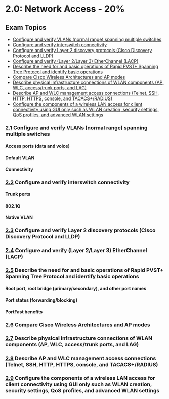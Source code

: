 # 2.0: Network Access - 20%

## Exam Topics 

* [Configure and verify VLANs (normal range) spanning multiple switches][2.1]
* [Configure and verify interswitch connectivity][2.2]
* [Configure and verify Layer 2 discovery protocols (Cisco Discovery Protocol and LLDP)][2.3]
* [Configure and verify (Layer 2/Layer 3) EtherChannel (LACP)][2.4]
* [Describe the need for and basic operations of Rapid PVST+ Spanning Tree Protocol and identify basic operations][2.5]
* [Compare Cisco Wireless Architectures and AP modes][2.6]
* [Describe physical infrastructure connections of WLAN components (AP, WLC, access/trunk ports, and LAG)][2.7]
* [Describe AP and WLC management access connections (Telnet, SSH, HTTP, HTTPS, console, and TACACS+/RADIUS)][2.8]
* [Configure the components of a wireless LAN access for client connectivity using GUI only such as WLAN creation, security settings, QoS profiles, and advanced WLAN settings][2.9]


<!-- Section 2.1 --> 
### [2.1] Configure and verify VLANs (normal range) spanning multiple switches

#### Access ports (data and voice)

#### Default VLAN

#### Connectivity

<!-- Section 2.2 --> 
### [2.2] Configure and verify interswitch connectivity

#### Trunk ports

#### 802.1Q

#### Native VLAN

<!-- Section 2.3 --> 
### [2.3] Configure and verify Layer 2 discovery protocols (Cisco Discovery Protocol and LLDP)

<!-- Section 2.4 --> 
### [2.4] Configure and verify (Layer 2/Layer 3) EtherChannel (LACP)

<!-- Section 2.5 --> 
### [2.5] Describe the need for and basic operations of Rapid PVST+ Spanning Tree Protocol and identify basic operations

#### Root port, root bridge (primary/secondary), and other port names

#### Port states (forwarding/blocking)

#### PortFast benefits

<!-- Section 2.6 --> 
### [2.6] Compare Cisco Wireless Architectures and AP modes

<!-- Section 2.7 --> 
### [2.7] Describe physical infrastructure connections of WLAN components (AP, WLC, access/trunk ports, and LAG)

<!-- Section 2.8 --> 
### [2.8] Describe AP and WLC management access connections (Telnet, SSH, HTTP, HTTPS, console, and TACACS+/RADIUS)

<!-- Section 2.9 --> 
### [2.9] Configure the components of a wireless LAN access for client connectivity using GUI only such as WLAN creation, security settings, QoS profiles, and advanced WLAN settings

<!-- Links for ToC --> 
[2.1]: #21-configure-and-verify-vlans-normal-range-spanning-multiple-switches
[2.2]: #22-configure-and-verify-interswitch-connectivity
[2.3]: #23-configure-and-verify-layer-2-discovery-protocols-cisco-discovery-protocol-and-lldp
[2.4]: #24-configure-and-verify-layer-2layer-3-etherchannel-lacp
[2.5]: #25-describe-the-need-for-and-basic-operations-of-rapid-pvst-spanning-tree-protocol-and-identify-basic-operations
[2.6]: #26-compare-cisco-wireless-architectures-and-ap-modes
[2.7]: #27-describe-physical-infrastructure-connections-of-wlan-components-ap-wlc-accesstrunk-ports-and-lag
[2.8]: #28-describe-ap-and-wlc-management-access-connections-telnet-ssh-http-https-console-and-tacacsradius
[2.9]: #29-configure-the-components-of-a-wireless-lan-access-for-client-connectivity-using-gui-only-such-as-wlan-creation-security-settings-qos-profiles-and-advanced-wlan-settings
